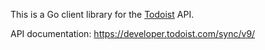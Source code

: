 This is a Go client library for the [Todoist](https://todoist.com/) API.

API documentation: https://developer.todoist.com/sync/v9/
